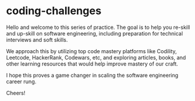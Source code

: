 # coding-challenges

Hello and welcome to this series of practice. The goal is to help you re-skill and up-skill on software engineering, including preparation for technical interviews and soft skills.

We approach this by utilizing top code mastery platforms like Codility, Leetcode, HackerRank, Codewars, etc, and exploring articles, books, and other learning resources that would help improve mastery of our craft.

I hope this proves a game changer in scaling the software engineering career rung.

Cheers!
